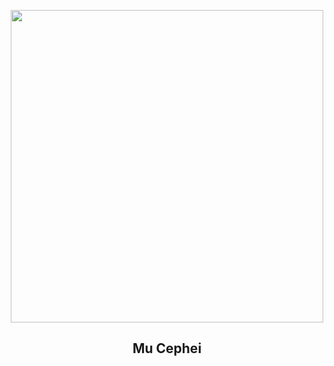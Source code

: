 
<p align="center"><img src="https://apod.nasa.gov/apod/image/2310/MuCephei_apod1024.jpg" width="500" height="500"></p>
<h2 align="center"> Mu Cephei </h2>
